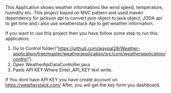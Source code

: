 This Application shows weather informations like wind speed, temperature, humidity etc. 
This project based on MVC pattern and used maven dependency for jackson api to convert json object to java object, JODA api to get time and i also use weatherstack Api to get weather information.

If you want to use this project then you have follow some step to run this application:
1. Go to Control folder("https://github.com/ajaypal28/Weather-application/tree/master/weatherapplication/src/com/weatherapplication/control").
2. Open WeatherApiDataController.java
3. Paste API KEY Where Enter_API_KEY text write.

If You dont have API KEY you have create account on https://weatherstack.com/
After, you will get the key form you dashboard.
